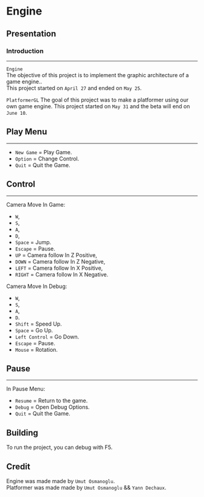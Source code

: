 # Engine

## Presentation


### Introduction
-----------
`Engine`<br>
The objective of this project is to implement the graphic architecture of a game engine..<br>
This project started on `April 27` and ended on `May 25`. <br>

`PlatformerGL`
The goal of this project was to make a platformer using our own game engine.
This project started on `May 31` and the beta will end on `June 10`.

## Play Menu
-----------

- `New Game` = Play Game.<br>
- `Option` = Change Control.<br>
- `Quit` =  Quit the Game.<br>

## Control
-----------
Camera Move In Game: <br>
- `W`,  
- `S`,  
- `A`, 
- `D`,
- `Space` = Jump.<br>
- `Escape` = Pause.<br>
- `UP` = Camera follow In Z Positive,
- `DOWN` = Camera follow In Z Negative,
- `LEFT` = Camera follow In X Positive,
- `RIGHT` = Camera follow In X Negative.

Camera Move In Debug: <br>
- `W`,  
- `S`,  
- `A`, 
- `D`. 
- `Shift` = Speed Up.<br>
- `Space` = Go Up.<br>
- `Left Control` = Go Down.<br>
- `Escape` = Pause.<br>
- `Mouse` = Rotation.<br>

## Pause
-----------
In Pause Menu:
- `Resume` = Return to the game.<br>
- `Debug` = Open Debug Options.<br>
- `Quit` = Quit the Game.<br>

## Building

To run the project, you can debug with F5.

## Credit

Engine was made made by `Umut Osmanoglu`.<br>
Platformer was made made by `Umut Osmanoglu` && `Yann Dechaux`.<br>


